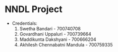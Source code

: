 # NNDL Project
* Credentials:
  1. Swetha Bandari - 700740708
  2. Govardhani Uppaluri - 700739664
  3. Maddikunta Dakshyani - 700666204
  4. Akhilesh Chennabatni Mandula - 700759335
